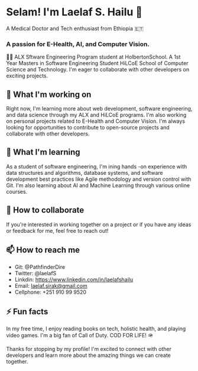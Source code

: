 

# Selam! I'm Laelaf S. Hailu 👋

A Medical Doctor and Tech enthusiast from Ethiopia 🇪🇹 
### A passion for E-Health, AI, and Computer Vision.
👨‍💻 ALX Sftware Engineering Program student at HolbertonSchool.
A 1st Year Masters in Software Engineering Student HiLCoE School of Computer Science and Technology. I'm eager to collaborate with other developers on exciting projects.

## 🔭 What I'm working on

Right now, I'm learning more about web development, software engineering, and data science through my ALX and HiLCoE programs. I'm also working on personal projects related to E-Health and Computer Vision. I'm always looking for opportunities to contribute to open-source projects and collaborate with other developers.

## 🌱 What I'm learning

As a student of software engineering, I'm ining hands
-on experience with data structures and algorithms, database systems, and software development best practices like Agile methodology and version control with Git. I'm also learning about AI and Machine Learning through various online courses.

## 🙏 How to collaborate

If you're interested in working together on a project or if you have any ideas or feedback for me, feel free to reach out!
## 📫 How to reach me
- Git: @PathfinderDire
- Twitter: @laelafS
- Linkdin: https://www.linkedin.com/in/laelafshailu
- Email: laelaf.sirak@gmail.com
- Cellphone: +251 910 99 9520

## ⚡ Fun facts

In my free time, I enjoy reading books on tech, holistic health, and playing video games. I'm a big fan of Call of Duty. COD FOR LIFE! 🪖

Thanks for stopping by my profile! I'm excited to connect with other developers and learn more about the amazing things we can create together.
 





<!---
PathfinderDire/PathfinderDire is a ✨ special ✨ repository because its `README.md` (this file) appears on your GitHub profile.
You can click the Preview link to take a look at your changes.
>
